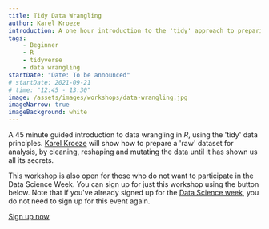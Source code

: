 ```yaml
---
title: Tidy Data Wrangling
author: Karel Kroeze
introduction: A one hour introduction to the 'tidy' approach to preparing raw data for analysis.
tags:
    - Beginner
    - R
    - tidyverse
    - data wrangling
startDate: "Date: To be announced"
# startDate: 2021-09-21
# time: "12:45 - 13:30"
image: /assets/images/workshops/data-wrangling.jpg
imageNarrow: true
imageBackground: white
---
```


A 45 minute guided introduction to data wrangling in _R_, using the 'tidy' data principles. [Karel Kroeze](/team/#k-a-kroeze) will show how to prepare a 'raw' dataset for analysis, by cleaning, reshaping and mutating the data until it has shown us all its secrets.

This workshop is also open for those who do not want to participate in the Data Science Week. You can sign up for just this workshop using the button below. Note that if you've already signed up for the [Data Science week][dsw], you do not need to sign up for this event again.

<a href="https://forms.office.com/r/Cb3LXfAbTd" class="button">Sign up now</a>

[dsw]: /events/workshops/2022-02_data-science-week/
[sign-up]: https://forms.office.com/r/Cb3LXfAbTd
